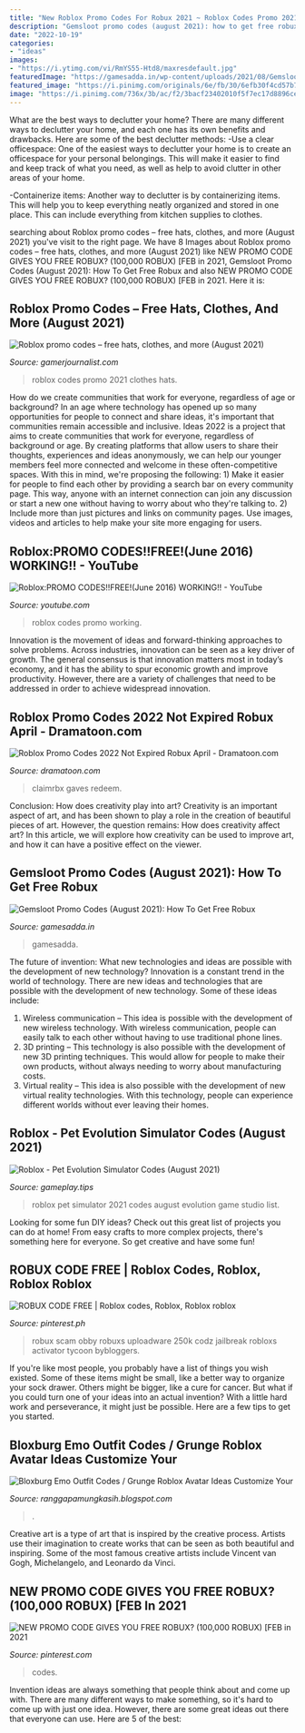 ```yaml
---
title: "New Roblox Promo Codes For Robux 2021 ~ Roblox Codes Promo 2021 Clothes Hats"
description: "Gemsloot promo codes (august 2021): how to get free robux"
date: "2022-10-19"
categories:
- "ideas"
images:
- "https://i.ytimg.com/vi/RmYS55-Htd8/maxresdefault.jpg"
featuredImage: "https://gamesadda.in/wp-content/uploads/2021/08/Gemsloot-Com-1536x841.jpg"
featured_image: "https://i.pinimg.com/originals/6e/fb/30/6efb30f4cd57b7052c1f190eab0ecc02.jpg"
image: "https://i.pinimg.com/736x/3b/ac/f2/3bacf23402010f5f7ec17d8896cee0a7.jpg"
---
```



What are the best ways to declutter your home?
There are many different ways to declutter your home, and each one has its own benefits and drawbacks. Here are some of the best declutter methods: 
-Use a clear officespace: One of the easiest ways to declutter your home is to create an officespace for your personal belongings. This will make it easier to find and keep track of what you need, as well as help to avoid clutter in other areas of your home. 

-Containerize items: Another way to declutter is by containerizing items. This will help you to keep everything neatly organized and stored in one place. This can include everything from kitchen supplies to clothes.

	

		
searching about Roblox promo codes – free hats, clothes, and more (August 2021) you've visit to the right page. We have 8 Images about Roblox promo codes – free hats, clothes, and more (August 2021) like NEW PROMO CODE GIVES YOU FREE ROBUX? (100,000 ROBUX) [FEB in 2021, Gemsloot Promo Codes (August 2021): How To Get Free Robux and also NEW PROMO CODE GIVES YOU FREE ROBUX? (100,000 ROBUX) [FEB in 2021. Here it is:
		
    
## Roblox Promo Codes – Free Hats, Clothes, And More (August 2021)

<img loading=lazy src="https://cdn.gamerjournalist.com/primary/2020/03/Roblox-Promo-Codes.jpg" onerror="this.onerror=null;this.src='https://tse4.mm.bing.net/th?id=OIP.bf7n1XyAGnwsu3oJTrcTzgHaEU&amp;pid=15.1';" alt="Roblox promo codes – free hats, clothes, and more (August 2021)">

_Source: gamerjournalist.com_

>roblox codes promo 2021 clothes hats. 

	

How do we create communities that work for everyone, regardless of age or background?
In an age where technology has opened up so many opportunities for people to connect and share ideas, it's important that communities remain accessible and inclusive. Ideas 2022 is a project that aims to create communities that work for everyone, regardless of background or age. By creating platforms that allow users to share their thoughts, experiences and ideas anonymously, we can help our younger members feel more connected and welcome in these often-competitive spaces. With this in mind, we're proposing the following: 1) Make it easier for people to find each other by providing a search bar on every community page. This way, anyone with an internet connection can join any discussion or start a new one without having to worry about who they're talking to. 2) Include more than just pictures and links on community pages. Use images, videos and articles to help make your site more engaging for users.

    
## Roblox:PROMO CODES!!FREE!(June 2016) WORKING!! - YouTube

<img loading=lazy src="https://i.ytimg.com/vi/RmYS55-Htd8/maxresdefault.jpg" onerror="this.onerror=null;this.src='https://tse2.mm.bing.net/th?id=OIP.zMAP7aEj_IHj_U858kgyXAHaEK&amp;pid=15.1';" alt="Roblox:PROMO CODES!!FREE!(June 2016) WORKING!! - YouTube">

_Source: youtube.com_

>roblox codes promo working. 

	

Innovation is the movement of ideas and forward-thinking approaches to solve problems. Across industries, innovation can be seen as a key driver of growth. The general consensus is that innovation matters most in today’s economy, and it has the ability to spur economic growth and improve productivity. However, there are a variety of challenges that need to be addressed in order to achieve widespread innovation.

    
## Roblox Promo Codes 2022 Not Expired Robux April - Dramatoon.com

<img loading=lazy src="https://i.pinimg.com/originals/6e/fb/30/6efb30f4cd57b7052c1f190eab0ecc02.jpg" onerror="this.onerror=null;this.src='https://tse2.mm.bing.net/th?id=OIP.Ly7tdFMRnOywH20nzvXGzQHaFj&amp;pid=15.1';" alt="Roblox Promo Codes 2022 Not Expired Robux April - Dramatoon.com">

_Source: dramatoon.com_

>claimrbx gaves redeem. 

	

Conclusion: How does creativity play into art?
Creativity is an important aspect of art, and has been shown to play a role in the creation of beautiful pieces of art. However, the question remains: How does creativity affect art? In this article, we will explore how creativity can be used to improve art, and how it can have a positive effect on the viewer.

    
## Gemsloot Promo Codes (August 2021): How To Get Free Robux

<img loading=lazy src="https://gamesadda.in/wp-content/uploads/2021/08/Gemsloot-Com-1536x841.jpg" onerror="this.onerror=null;this.src='https://tse1.mm.bing.net/th?id=OIP.aYl4lwOirj-Pv_wYlGRtsgHaED&amp;pid=15.1';" alt="Gemsloot Promo Codes (August 2021): How To Get Free Robux">

_Source: gamesadda.in_

>gamesadda. 

	

The future of invention: What new technologies and ideas are possible with the development of new technology?
Innovation is a constant trend in the world of technology. There are new ideas and technologies that are possible with the development of new technology. Some of these ideas include: 
1) Wireless communication – This idea is possible with the development of new wireless technology. With wireless communication, people can easily talk to each other without having to use traditional phone lines. 
2) 3D printing – This technology is also possible with the development of new 3D printing techniques. This would allow for people to make their own products, without always needing to worry about manufacturing costs. 
3) Virtual reality – This idea is also possible with the development of new virtual reality technologies. With this technology, people can experience different worlds without ever leaving their homes.

    
## Roblox - Pet Evolution Simulator Codes (August 2021)

<img loading=lazy src="https://gameplay.tips/uploads/posts/2021-01/1609778456_roblox.jpg" onerror="this.onerror=null;this.src='https://tse4.mm.bing.net/th?id=OIP.5II7yp4e0jCkEs88By2LIAHaFG&amp;pid=15.1';" alt="Roblox - Pet Evolution Simulator Codes (August 2021)">

_Source: gameplay.tips_

>roblox pet simulator 2021 codes august evolution game studio list. 

	

Looking for some fun DIY ideas? Check out this great list of projects you can do at home! From easy crafts to more complex projects, there's something here for everyone. So get creative and have some fun!

    
## ROBUX CODE FREE | Roblox Codes, Roblox, Roblox Roblox

<img loading=lazy src="https://i.pinimg.com/736x/3b/ac/f2/3bacf23402010f5f7ec17d8896cee0a7.jpg" onerror="this.onerror=null;this.src='https://tse2.mm.bing.net/th?id=OIP.j4dsUunVYUZStC6xpO5ujQHaEK&amp;pid=15.1';" alt="ROBUX CODE FREE | Roblox codes, Roblox, Roblox roblox">

_Source: pinterest.ph_

>robux scam obby robuxs uploadware 250k codz jailbreak robloxs activator tycoon bybloggers. 

	

If you're like most people, you probably have a list of things you wish existed. Some of these items might be small, like a better way to organize your sock drawer. Others might be bigger, like a cure for cancer. But what if you could turn one of your ideas into an actual invention? With a little hard work and perseverance, it might just be possible. Here are a few tips to get you started.

    
## Bloxburg Emo Outfit Codes / Grunge Roblox Avatar Ideas Customize Your

<img loading=lazy src="https://lh3.googleusercontent.com/proxy/aH5fwh4IFjIox6rzG6aU84OYmLWe0n-YSx-xLhIeR6l0k8EJDgNMvGFO_oFVor_EjcS5YA_r__x3FazVN4mbidsX0YqnipIoB7M9r4Z6CW4fglPlj5FA5bEp7eErj9mw=w1200-h630-p-k-no-nu" onerror="this.onerror=null;this.src='https://tse3.mm.bing.net/th?id=OIP.XxgyCkdpkyyGMkHzLvIatgHaFw&amp;pid=15.1';" alt="Bloxburg Emo Outfit Codes / Grunge Roblox Avatar Ideas Customize Your">

_Source: ranggapamungkasih.blogspot.com_

>. 

	

Creative art is a type of art that is inspired by the creative process. Artists use their imagination to create works that can be seen as both beautiful and inspiring. Some of the most famous creative artists include Vincent van Gogh, Michelangelo, and Leonardo da Vinci.

    
## NEW PROMO CODE GIVES YOU FREE ROBUX? (100,000 ROBUX) [FEB In 2021

<img loading=lazy src="https://i.pinimg.com/736x/f1/97/b9/f197b9314659fafd8e1d8f4040eb9cd7.jpg" onerror="this.onerror=null;this.src='https://tse4.mm.bing.net/th?id=OIP.6B0Y6T-N4v7qzOvv6zdKTAHaEK&amp;pid=15.1';" alt="NEW PROMO CODE GIVES YOU FREE ROBUX? (100,000 ROBUX) [FEB in 2021">

_Source: pinterest.com_

>codes. 

	

Invention ideas are always something that people think about and come up with. There are many different ways to make something, so it's hard to come up with just one idea. However, there are some great ideas out there that everyone can use. Here are 5 of the best: 

